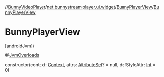 //[BunnyVideoPlayer](../../../index.md)/[net.bunnystream.player.ui.widget](../index.md)/[BunnyPlayerView](index.md)/[BunnyPlayerView](-bunny-player-view.md)

# BunnyPlayerView

[androidJvm]\

@[JvmOverloads](https://kotlinlang.org/api/latest/jvm/stdlib/kotlin-stdlib/kotlin.jvm/-jvm-overloads/index.html)

constructor(context: [Context](https://developer.android.com/reference/kotlin/android/content/Context.html), attrs: [AttributeSet](https://developer.android.com/reference/kotlin/android/util/AttributeSet.html)? = null, defStyleAttr: [Int](https://kotlinlang.org/api/latest/jvm/stdlib/kotlin-stdlib/kotlin/-int/index.html) = 0)
